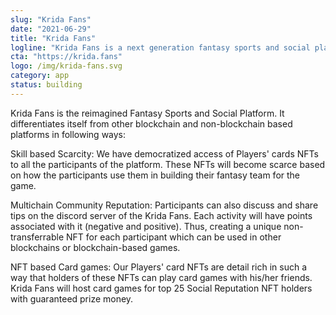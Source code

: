 ```yaml
---
slug: "Krida Fans"
date: "2021-06-29"
title: "Krida Fans"
logline: "Krida Fans is a next generation fantasy sports and social platform built on the Solana blockchain."
cta: "https://krida.fans"
logo: /img/krida-fans.svg
category: app
status: building
---
```


Krida Fans is the reimagined Fantasy Sports and Social Platform. It differentiates itself from other blockchain and non-blockchain based platforms in following ways:

Skill based Scarcity: We have democratized access of Players' cards NFTs to all the participants of the platform. These NFTs will become scarce based on how the participants use them in building their fantasy team for the game.

Multichain Community Reputation: Participants can also discuss and share tips on the discord server of the Krida Fans. Each activity will have points associated with it (negative and positive). Thus, creating a unique non-transferrable NFT for each participant which can be used in other blockchains or blockchain-based games.

NFT based Card games: Our Players' card NFTs are detail rich in such a way that holders of these NFTs can play card games with his/her friends. Krida Fans will host card games for top 25 Social Reputation NFT holders with guaranteed prize money.
